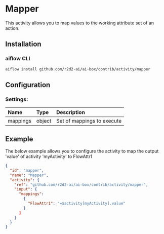 <!--
title: Mapper
weight: 4616
-->

# Mapper
This activity allows you to map values to the working attribute set of an action.

## Installation

### aiflow CLI
```bash
aiflow install github.com/r2d2-ai/ai-box/contrib/activity/mapper
```

## Configuration

### Settings:
| Name     | Type   | Description
|:---      | :---   | :---     
| mappings | object | Set of mappings to execute

## Example
The below example allows you to configure the activity to map the output 'value' of activity 'myActivity' to FlowAttr1

```json
{
  "id": "mapper",
  "name": "Mapper",
  "activity": {
    "ref": "github.com/r2d2-ai/ai-box/contrib/activity/mapper",
    "input": {
      "mappings": 
        {
          "FlowAttr1": "=$activity[myActivity].value"
        }
      ]
    }
  }
}
```
